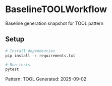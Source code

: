# BaselineTOOLWorkflow

Baseline generation snapshot for TOOL pattern

## Setup

```bash
# Install dependencies
pip install -r requirements.txt

# Run tests
pytest
```

Pattern: TOOL
Generated: 2025-09-02
